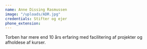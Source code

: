```yaml
---
name: Anne Dissing Rasmussen
image: "/uploads/ADR.jpg"
credentials: Stifter og ejer
phone_extension:
---
```


Torben har mere end 10 års erfaring med facilitering af projekter og afholdese af kurser.
